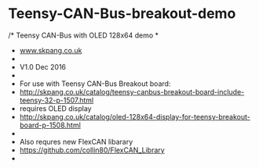 # Teensy-CAN-Bus-breakout-demo
/* Teensy CAN-Bus with OLED 128x64 demo
 *  
 * www.skpang.co.uk
 * 
 * V1.0 Dec 2016
 *  
 * For use with Teensy CAN-Bus Breakout board:
 * http://skpang.co.uk/catalog/teensy-canbus-breakout-board-include-teensy-32-p-1507.html
 * requires OLED display
 * http://skpang.co.uk/catalog/oled-128x64-display-for-teensy-breakout-board-p-1508.html
 * 
 * Also requres new FlexCAN libarary
 * https://github.com/collin80/FlexCAN_Library
 *  
